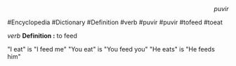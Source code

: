 
<div align="right"><i>puvir</i></div>

#Encyclopedia #Dictionary #Definition #verb #puvir #puvir #tofeed #toeat

*verb*
**Definition :** to feed

"I eat" is "I feed me"
"You eat" is "You feed you"
"He eats" is "He feeds him"